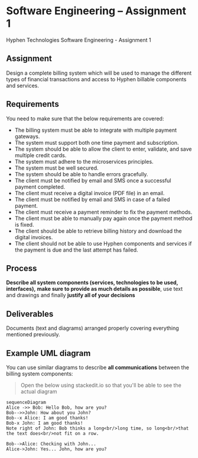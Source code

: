 # Software Engineering – Assignment 1

Hyphen Technologies Software Engineering - Assignment 1


## Assignment

Design a complete billing system which will be used to manage the different types of financial transactions and access to Hyphen billable components and services.

## **Requirements**

You need to make sure that the below requirements are covered:

- The billing system must be able to integrate with multiple payment gateways.
- The system must support both one time payment and subscription.
- The system should be able to allow the client to enter, validate, and save multiple credit cards.
- The system must adhere to the microservices principles.
- The system must be well secured.
- The system should be able to handle errors gracefully.
- The client must be notified by email and SMS once a successful payment completed.
- The client must receive a digital invoice (PDF file) in an email.
- The client must be notified by email and SMS in case of a failed payment.
- The client must receive a payment reminder to fix the payment methods.
- The client must be able to manually pay again once the payment method is fixed.
- The client should be able to retrieve billing history and download the digital invoices.
- The client should not be able to use Hyphen components and services if the payment is due and the last attempt has failed.

## **Process**
**Describe all system components (services, technologies to be used, interfaces),** **make sure to provide as much details as possible**, use text and drawings and finally **justify all of your decisions** 

## **Deliverables**

Documents (text and diagrams) arranged properly covering everything mentioned previously.
## Example UML diagram

You can use similar diagrams to describe **all communications** between the billing system components:
> Open the below using stackedit.io so that you'll be able to see the actual diagram

```mermaid
sequenceDiagram
Alice ->> Bob: Hello Bob, how are you?
Bob-->>John: How about you John?
Bob--x Alice: I am good thanks!
Bob-x John: I am good thanks!
Note right of John: Bob thinks a long<br/>long time, so long<br/>that the text does<br/>not fit on a row.

Bob-->Alice: Checking with John...
Alice->John: Yes... John, how are you?
```


